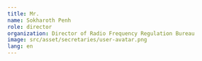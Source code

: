 ```yaml
---
title: Mr. 
name: Sokharoth Penh
role: director
organization: Director of Radio Frequency Regulation Bureau
image: src/asset/secretaries/user-avatar.png
lang: en
---
```

